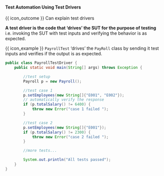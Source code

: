 <div id="title">

#### Test Automation Using Test Drivers

</div>

<span id="prereqs"></span>

<span id="outcomes">{{ icon_outcome }} Can explain test drivers</span>

<div id="body">

**A test driver is the code that ‘drives’ the <tooltip content="Software Under Test">SUT</tooltip> for the purpose of testing** i.e. invoking the SUT with test inputs and verifying the behavior is as expected. 

<tip-box> 

{{ icon_example }} `PayrollTest` ‘drives’ the `PayRoll` class by sending it test inputs and verifies if the output is as expected.

```java
public class PayrollTestDriver {
    public static void main(String[] args) throws Exception {

        //test setup
        Payroll p = new Payroll();

        //test case 1
        p.setEmployees(new String[]{"E001", "E002"});
        // automatically verify the response
        if (p.totalSalary() != 6400) {
            throw new Error("case 1 failed ");
        }

        //test case 2
        p.setEmployees(new String[]{"E001"});
        if (p.totalSalary() != 2300) {
            throw new Error("case 2 failed ");
        }

        //more tests...

        System.out.println("All tests passed");
    }
}
```
</tip-box>

</div>

<div id="extras">
</div>
